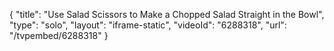 {
    "title": "Use Salad Scissors to Make a Chopped Salad Straight in the Bowl",
    "type": "solo",
    "layout": "iframe-static",
    "videoId": "6288318",
    "url": "\/tvpembed\/6288318"
}